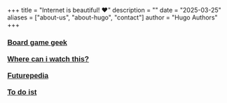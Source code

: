 +++
title = "Internet is beautiful! ♥️"
description = ""
date = "2025-03-25"
aliases = ["about-us", "about-hugo", "contact"]
author = "Hugo Authors"
+++

<h3 style="font-family:Arial, sans-serif"><a target="_blank" href="https://boardgamegeek.com/">Board game geek</a><br/><br/>
<a target="_blank" href="https://www.wherecaniwatchthis.tv">Where can i watch this?</a><br/><br/>
<a target="_blank" href="https://www.futurepedia.io">Futurepedia</a><br/><br/>
<a target="_blank" href="https://www.todoist.com/tr">To do ist</a>
</h3>
